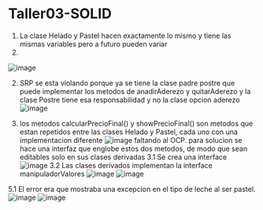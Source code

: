 # Taller03-SOLID

1. La clase Helado y Pastel hacen exactamente lo mismo y tiene las mismas variables pero a futuro pueden variar
2. 
![image](https://user-images.githubusercontent.com/75048588/121569061-03e60780-c9e6-11eb-96f3-9b7d32880463.png)

2. SRP se esta violando porque ya se tiene la clase padre postre que puede implementar los metodos de anadirAderezo y quitarAderezo y la clase Postre tiene esa responsabilidad y no la clase opcion aderezo
![image](https://user-images.githubusercontent.com/75048588/121571045-2547f300-c9e8-11eb-96e0-83af9cfd66f7.png)

3. los metodos calcularPrecioFinal() y showPrecioFinal() son metodos que estan repetidos entre las clases Helado y Pastel, cada uno con una implementacion diferente
![image](https://user-images.githubusercontent.com/70306437/121587165-1a965980-c9fa-11eb-90b2-745ca18e57ec.png)
faltando al OCP. para solucion se hace una interfaz que englobe estos dos metodos, de modo que sean editables solo en sus clases derivadas
3.1 Se crea una interface
![image](https://user-images.githubusercontent.com/70306437/121588026-0a32ae80-c9fb-11eb-8576-282dc3f563c3.png)
3.2 Las clases derivados implementan la interface manipuladorValores
![image](https://user-images.githubusercontent.com/70306437/121587617-a1e3cd00-c9fa-11eb-974b-98fc58db2c46.png)
![image](https://user-images.githubusercontent.com/70306437/121587704-b627ca00-c9fa-11eb-9711-f444c4c8bb9c.png)


5.1 El error era que mostraba una excepcion en el tipo de leche al ser pastel.
![image](https://user-images.githubusercontent.com/77079653/121602653-41aa5680-ca0d-11eb-8e0c-1b89f292efb4.png)
![image](https://user-images.githubusercontent.com/77079653/121602729-5dadf800-ca0d-11eb-8d93-b6ef5bbb71ab.png)

